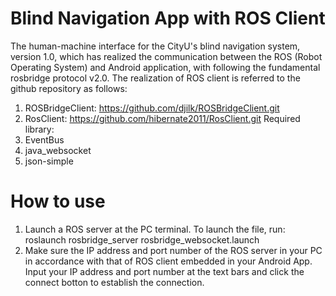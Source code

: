 # Blind Navigation App with ROS Client
The human-machine interface for the CityU's blind navigation system, version 1.0, which has realized the communication between the ROS (Robot Operating System) and Android application, with following the fundamental rosbridge protocol v2.0.
The realization of ROS client is referred to the github repository as follows:
1. ROSBridgeClient: https://github.com/djilk/ROSBridgeClient.git
2. RosClient: https://github.com/hibernate2011/RosClient.git
Required library:
1. EventBus
2. java_websocket
3. json-simple

# How to use
1. Launch a ROS server at the PC terminal. To launch the file, run:
roslaunch rosbridge_server rosbridge_websocket.launch
2. Make sure the IP address and port number of the ROS server in your PC in accordance with that of ROS client embedded in your Android App. Input your IP address and port number at the text bars and click the connect botton to establish the connection.
